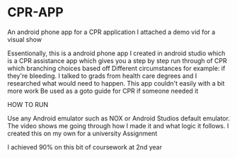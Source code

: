 # CPR-APP
An android phone app for a CPR application
I attached a demo vid for a visual show

Essentionally, this is a android phone app I created in android studio which is a CPR assistance app which gives you a step by step run through of CPR  which branching choices based off 
Different circumstances for example: if they're bleeding. I talked to grads from health care degrees and I researched what would need to happen. This app couldn't easily with a bit more work
Be used as a goto guide for CPR if someone needed it

HOW TO RUN

Use any Android emulator such as NOX or Android Studios default emulator. The video shows me going through how I made it and what logic it follows. I created this on my own
for a university Assignment

I achieved 90% on this bit of coursework at 2nd year
